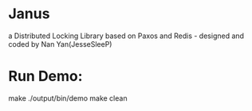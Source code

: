 # Janus
a Distributed Locking Library based on Paxos and Redis - designed and coded by Nan Yan(JesseSleeP)

# Run Demo:
make
./output/bin/demo
make clean

